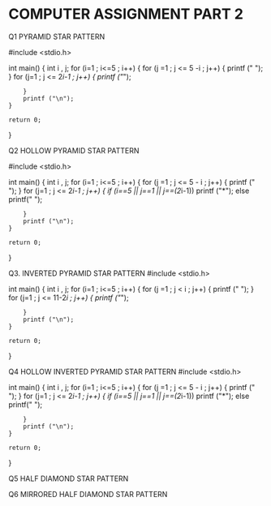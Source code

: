 # COMPUTER ASSIGNMENT PART 2 


Q1 PYRAMID STAR PATTERN

#include <stdio.h>

int main()
{
    int i , j;
    for (i=1 ; i<=5 ; i++)
    {
        for (j =1 ; j <= 5 -i ; j++)
        {
            printf (" ");
        }
        for (j=1 ; j <= 2*i-1 ; j++)
        {
            printf ("*");
            
        }
        printf ("\n");
    }

    return 0;
}


Q2 HOLLOW PYRAMID STAR PATTERN

#include <stdio.h>

int main()
{
    int i , j;
    for (i=1 ; i<=5 ; i++)
    {
        for (j =1 ; j <= 5 - i ; j++)
        {
            printf (" ");
        }
        for (j=1 ; j <= 2*i-1 ; j++)
        {
            if (i==5 || j==1 || j==(2*i-1))
            printf ("*");
            else 
            printf(" ");
            
        }
        printf ("\n");
    }

    return 0;
}

Q3. INVERTED PYRAMID STAR PATTERN
#include <stdio.h>

int main()
{
    int i , j;
    for (i=1 ; i<=5 ; i++)
    {
        for (j =1 ; j < i ; j++)
        {
            printf (" ");
        }
        for (j=1 ; j <= 11-2*i ; j++)
        {
            printf ("*");
            
        }
        printf ("\n");
    }

    return 0;
}


Q4 HOLLOW INVERTED PYRAMID STAR PATTERN
#include <stdio.h>

int main()
{
    int i , j;
    for (i=1 ; i<=5 ; i++)
    {
        for (j =1 ; j <= 5 - i ; j++)
        {
            printf (" ");
        }
        for (j=1 ; j <= 2*i-1 ; j++)
        {
            if (i==5 || j==1 || j==(2*i-1))
            printf ("*");
            else 
            printf(" ");
            
        }
        printf ("\n");
    }

    return 0;
}



Q5 HALF DIAMOND STAR PATTERN




Q6 MIRRORED HALF DIAMOND STAR PATTERN
